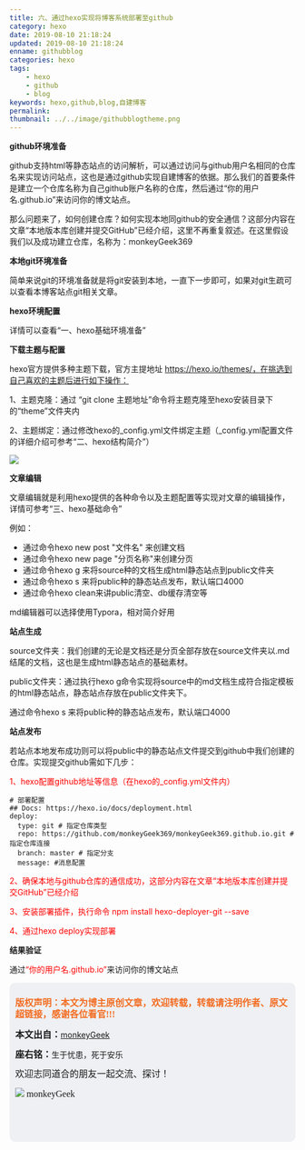 ```yaml
---
title: 六、通过hexo实现将博客系统部署至github
category: hexo
date: 2019-08-10 21:18:24
updated: 2019-08-10 21:18:24
enname: githubblog
categories: hexo
tags: 
	- hexo
	- github
	- blog
keywords: hexo,github,blog,自建博客
permalink:
thumbnail: ../../image/githubblogtheme.png
---
```


**github环境准备**

github支持html等静态站点的访问解析，可以通过访问与github用户名相同的仓库名来实现访问站点，这也是通过github实现自建博客的依据。那么我们的首要条件是建立一个仓库名称为自己github账户名称的仓库，然后通过“你的用户名.github.io”来访问你的博文站点。

<!--more-->

那么问题来了，如何创建仓库？如何实现本地同github的安全通信？这部分内容在文章“本地版本库创建并提交GitHub”已经介绍，这里不再重复叙述。在这里假设我们以及成功建立仓库，名称为：monkeyGeek369



**本地git环境准备**

简单来说git的环境准备就是将git安装到本地，一直下一步即可，如果对git生疏可以查看本博客站点git相关文章。



**hexo环境配置**

详情可以查看“一、hexo基础环境准备”



**下载主题与配置**

hexo官方提供多种主题下载，官方主提地址 https://hexo.io/themes/，在挑选到自己喜欢的主题后进行如下操作：

1、主题克隆：通过 “git clone 主题地址”命令将主题克隆至hexo安装目录下的“theme”文件夹内

2、主题绑定：通过修改hexo的_config.yml文件绑定主题（_config.yml配置文件的详细介绍可参考“二、hexo结构简介”）

![](../../../../image/githubblogtheme.png)



**文章编辑**

文章编辑就是利用hexo提供的各种命令以及主题配置等实现对文章的编辑操作，详情可参考“三、hexo基础命令”

例如：

- 通过命令hexo new post "文件名" 来创建文档
- 通过命令hexo new page  "分页名称"来创建分页
- 通过命令hexo g 来将source种的文档生成html静态站点到public文件夹
- 通过命令hexo s 来将public种的静态站点发布，默认端口4000
- 通过命令hexo clean来讲public清空、db缓存清空等

md编辑器可以选择使用Typora，相对简介好用



**站点生成**

source文件夹：我们创建的无论是文档还是分页全部存放在source文件夹以.md结尾的文档，这也是生成html静态站点的基础素材。

public文件夹：通过执行hexo g命令实现将source中的md文档生成符合指定模板的html静态站点，静态站点存放在public文件夹下。

通过命令hexo s 来将public种的静态站点发布，默认端口4000



**站点发布**

若站点本地发布成功则可以将public中的静态站点文件提交到github中我们创建的仓库。实现提交github需如下几步：

<span style="color:red">1、hexo配置github地址等信息（在hexo的_config.yml文件内）</span>

```
# 部署配置
## Docs: https://hexo.io/docs/deployment.html
deploy:
  type: git # 指定仓库类型
  repo: https://github.com/monkeyGeek369/monkeyGeek369.github.io.git # 指定仓库连接
  branch: master # 指定分支
  message: #消息配置
```

<span style="color:red">2、确保本地与github仓库的通信成功，这部分内容在文章“本地版本库创建并提交GitHub”已经介绍</span>

<span style="color:red">3、安装部署插件，执行命令 npm install hexo-deployer-git --save</span>

<span style="color:red">4、通过hexo deploy实现部署</span>



**结果验证**

通过<span style="color:red">“你的用户名.github.io”</span>来访问你的博文站点



<script>
var _hmt = _hmt || [];
(function() {
  var hm = document.createElement("script");
  hm.src = "https://hm.baidu.com/hm.js?2f798e6b269c8a40f12bef25d7f1876d";
  var s = document.getElementsByTagName("script")[0]; 
  s.parentNode.insertBefore(hm, s);
})();
</script>

<div style="height:260px; background-color:rgb(238,240,244); padding:10px;border-radius:10px;">
    <p style="color:#f36c21;font:bold 16px/20px 'kaiTi';">
      版权声明：本文为博主原创文章，欢迎转载，转载请注明作者、原文超链接，感谢各位看官!!!
    </p>
    <p>
      <span style="font:bold 16px/20px 'kaiTi';">本文出自：</span><a href="https://monkeyGeek369.github.io">monkeyGeek</a> 
    </p>
    <p>
      <span style="font:bold 16px/20px 'kaiTi';">座右铭：</span><span>生于忧患，死于安乐</span> 
    </p>
    <p>
      <span style="font:16px/20px 'kaiTi';">欢迎志同道合的朋友一起交流、探讨！</span> 
    </p>
    <img style="height:auto; width:auto;flot:left;" src="../../../../image/monkey64.png" /><span style="font:16px/20px 'kaiTi';flot:left;">   monkeyGeek</span>


